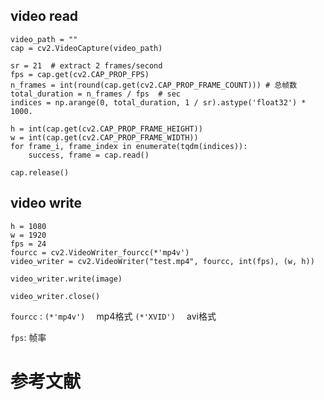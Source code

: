 ## video read
```
video_path = ""
cap = cv2.VideoCapture(video_path)

sr = 21  # extract 2 frames/second
fps = cap.get(cv2.CAP_PROP_FPS) 
n_frames = int(round(cap.get(cv2.CAP_PROP_FRAME_COUNT))) # 总帧数
total_duration = n_frames / fps  # sec
indices = np.arange(0, total_duration, 1 / sr).astype('float32') * 1000.

h = int(cap.get(cv2.CAP_PROP_FRAME_HEIGHT))
w = int(cap.get(cv2.CAP_PROP_FRAME_WIDTH))
for frame_i, frame_index in enumerate(tqdm(indices)):
	success, frame = cap.read()
	
cap.release()

```

## video write
```
h = 1080
w = 1920
fps = 24
fourcc = cv2.VideoWriter_fourcc(*'mp4v')
video_writer = cv2.VideoWriter("test.mp4", fourcc, int(fps), (w, h))

video_writer.write(image)

video_writer.close()
```
```fourcc``` : ```(*'mp4v')  ``` mp4格式
			     ```(*'XVID')  ``` avi格式

```fps```:         帧率




# 参考文献 #